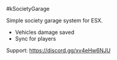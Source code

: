 #kSocietyGarage

Simple society garage system for ESX.

- Vehicles damage saved
- Sync for players

Support: https://discord.gg/xv4eHw6NJU
